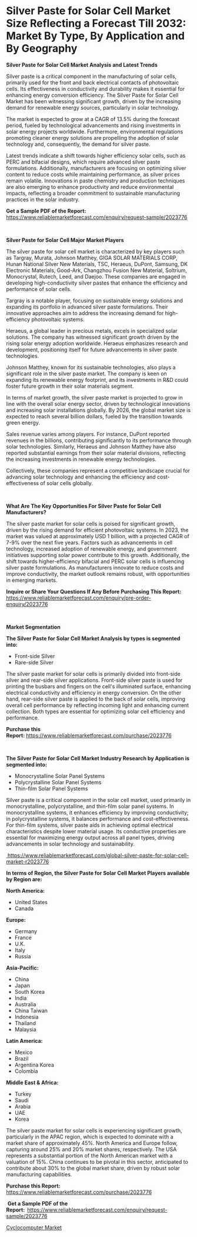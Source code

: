 <p><h1>Silver Paste for Solar Cell Market Size Reflecting a Forecast Till 2032: Market By Type, By Application and By Geography</h1></p><p><strong>Silver Paste for Solar Cell Market Analysis and Latest Trends</strong></p>
<p><p>Silver paste is a critical component in the manufacturing of solar cells, primarily used for the front and back electrical contacts of photovoltaic cells. Its effectiveness in conductivity and durability makes it essential for enhancing energy conversion efficiency. The Silver Paste for Solar Cell Market has been witnessing significant growth, driven by the increasing demand for renewable energy sources, particularly in solar technology. </p><p>The market is expected to grow at a CAGR of 13.5% during the forecast period, fueled by technological advancements and rising investments in solar energy projects worldwide. Furthermore, environmental regulations promoting cleaner energy solutions are propelling the adoption of solar technology and, consequently, the demand for silver paste. </p><p>Latest trends indicate a shift towards higher efficiency solar cells, such as PERC and bifacial designs, which require advanced silver paste formulations. Additionally, manufacturers are focusing on optimizing silver content to reduce costs while maintaining performance, as silver prices remain volatile. Innovations in paste chemistry and production techniques are also emerging to enhance productivity and reduce environmental impacts, reflecting a broader commitment to sustainable manufacturing practices in the solar industry.</p></p>
<p><strong>Get a Sample PDF of the Report:&nbsp;</strong> <a href="https://www.reliablemarketforecast.com/enquiry/request-sample/2023776?utm_campaign=1903&utm_medium=2&utm_source=Github&utm_content=ia&utm_term=11022025&utm_id=silver-paste-for-solar-cell">https://www.reliablemarketforecast.com/enquiry/request-sample/2023776</a></p>
<p>&nbsp;</p>
<p><strong>Silver Paste for Solar Cell Major Market Players</strong></p>
<p><p>The silver paste for solar cell market is characterized by key players such as Targray, Murata, Johnson Matthey, GIGA SOLAR MATERIALS CORP, Hunan National Silver New Materials, TSC, Heraeus, DuPont, Samsung, DK Electronic Materials, Good-Ark, Changzhou Fusion New Material, Soltrium, Monocrystal, Rutech, Leed, and Daejoo. These companies are engaged in developing high-conductivity silver pastes that enhance the efficiency and performance of solar cells.</p><p>Targray is a notable player, focusing on sustainable energy solutions and expanding its portfolio in advanced silver paste formulations. Their innovative approaches aim to address the increasing demand for high-efficiency photovoltaic systems.</p><p>Heraeus, a global leader in precious metals, excels in specialized solar solutions. The company has witnessed significant growth driven by the rising solar energy adoption worldwide. Heraeus emphasizes research and development, positioning itself for future advancements in silver paste technologies.</p><p>Johnson Matthey, known for its sustainable technologies, also plays a significant role in the silver paste market. The company is keen on expanding its renewable energy footprint, and its investments in R&D could foster future growth in their solar materials segment.</p><p>In terms of market growth, the silver paste market is projected to grow in line with the overall solar energy sector, driven by technological innovations and increasing solar installations globally. By 2026, the global market size is expected to reach several billion dollars, fueled by the transition towards green energy.</p><p>Sales revenue varies among players. For instance, DuPont reported revenues in the billions, contributing significantly to its performance through solar technologies. Similarly, Heraeus and Johnson Matthey have also reported substantial earnings from their solar material divisions, reflecting the increasing investments in renewable energy technologies. </p><p>Collectively, these companies represent a competitive landscape crucial for advancing solar technology and enhancing the efficiency and cost-effectiveness of solar cells globally.</p></p>
<p>&nbsp;</p>
<p><strong>What Are The Key Opportunities For Silver Paste for Solar Cell Manufacturers?</strong></p>
<p><p>The silver paste market for solar cells is poised for significant growth, driven by the rising demand for efficient photovoltaic systems. In 2023, the market was valued at approximately USD 1 billion, with a projected CAGR of 7-9% over the next five years. Factors such as advancements in cell technology, increased adoption of renewable energy, and government initiatives supporting solar power contribute to this growth. Additionally, the shift towards higher-efficiency bifacial and PERC solar cells is influencing silver paste formulations. As manufacturers innovate to reduce costs and improve conductivity, the market outlook remains robust, with opportunities in emerging markets.</p></p>
<p><strong>Inquire or Share Your Questions If Any Before Purchasing This Report:</strong> <a href="https://www.reliablemarketforecast.com/enquiry/pre-order-enquiry/2023776?utm_campaign=1903&utm_medium=2&utm_source=Github&utm_content=ia&utm_term=11022025&utm_id=silver-paste-for-solar-cell">https://www.reliablemarketforecast.com/enquiry/pre-order-enquiry/2023776</a></p>
<p>&nbsp;</p>
<p><strong>Market Segmentation</strong></p>
<p><strong>The Silver Paste for Solar Cell Market Analysis by types is segmented into:</strong></p>
<p><ul><li>Front-side Silver</li><li>Rare-side Silver</li></ul></p>
<p><p>The silver paste market for solar cells is primarily divided into front-side silver and rear-side silver applications. Front-side silver paste is used for printing the busbars and fingers on the cell's illuminated surface, enhancing electrical conductivity and efficiency in energy conversion. On the other hand, rear-side silver paste is applied to the back of solar cells, improving overall cell performance by reflecting incoming light and enhancing current collection. Both types are essential for optimizing solar cell efficiency and performance.</p></p>
<p><strong>Purchase this Report:&nbsp;</strong><a href="https://www.reliablemarketforecast.com/purchase/2023776?utm_campaign=1903&utm_medium=2&utm_source=Github&utm_content=ia&utm_term=11022025&utm_id=silver-paste-for-solar-cell">https://www.reliablemarketforecast.com/purchase/2023776</a></p>
<p>&nbsp;</p>
<p><strong>The Silver Paste for Solar Cell Market Industry Research by Application is segmented into:</strong></p>
<p><ul><li>Monocrystalline Solar Panel Systems</li><li>Polycrystalline Solar Panel Systems</li><li>Thin-film Solar Panel Systems</li></ul></p>
<p><p>Silver paste is a critical component in the solar cell market, used primarily in monocrystalline, polycrystalline, and thin-film solar panel systems. In monocrystalline systems, it enhances efficiency by improving conductivity; in polycrystalline systems, it balances performance and cost-effectiveness. For thin-film systems, silver paste aids in achieving optimal electrical characteristics despite lower material usage. Its conductive properties are essential for maximizing energy output across all panel types, driving advancements in solar technology and sustainability.</p></p>
<p><a href="https://www.reliablemarketforecast.com/global-silver-paste-for-solar-cell-market-r2023776?utm_campaign=1903&utm_medium=2&utm_source=Github&utm_content=ia&utm_term=11022025&utm_id=silver-paste-for-solar-cell">&nbsp;https://www.reliablemarketforecast.com/global-silver-paste-for-solar-cell-market-r2023776</a></p>
<p><strong>In terms of Region, the Silver Paste for Solar Cell Market Players available by Region are:</strong></p>
<p>
    <p> <strong> North America: </strong>
        <ul>
            <li>United States</li>
            <li>Canada</li>
        </ul>
        </p> 
    <p> <strong> Europe: </strong>
        <ul>
            <li>Germany</li>
            <li>France</li>
            <li>U.K.</li>
            <li>Italy</li>
            <li>Russia</li>
        </ul>
        </p> 
    <p> <strong> Asia-Pacific: </strong>
        <ul>
            <li>China</li>
            <li>Japan</li>
            <li>South Korea</li>
            <li>India</li>
            <li>Australia</li>
            <li>China Taiwan</li>
            <li>Indonesia</li>
            <li>Thailand</li>
            <li>Malaysia</li>
        </ul>
        </p> 
    <p> <strong> Latin America: </strong>
        <ul>
            <li>Mexico</li>
            <li>Brazil</li>
            <li>Argentina Korea</li>
            <li>Colombia</li>
        </ul>
        </p> 
    <p> <strong> Middle East & Africa: </strong>
        <ul>
            <li>Turkey</li>
            <li>Saudi</li>
            <li>Arabia</li>
            <li>UAE</li>
            <li>Korea</li>
        </ul>
    </p>
    </p>
<p><p>The silver paste market for solar cells is experiencing significant growth, particularly in the APAC region, which is expected to dominate with a market share of approximately 45%. North America and Europe follow, capturing around 25% and 20% market shares, respectively. The USA represents a substantial portion of the North American market with a valuation of 15%. China continues to be pivotal in this sector, anticipated to contribute about 30% to the global market share, driven by robust solar manufacturing capabilities.</p></p>
<p><strong>Purchase this Report: </strong><a href="https://www.reliablemarketforecast.com/purchase/2023776?utm_campaign=1903&utm_medium=2&utm_source=Github&utm_content=ia&utm_term=11022025&utm_id=silver-paste-for-solar-cell">https://www.reliablemarketforecast.com/purchase/2023776</a></p>
<p>&nbsp;<strong>Get a Sample PDF of the Report:&nbsp;&nbsp;</strong><a href="https://www.reliablemarketforecast.com/enquiry/request-sample/2023776?utm_campaign=1903&utm_medium=2&utm_source=Github&utm_content=ia&utm_term=11022025&utm_id=silver-paste-for-solar-cell">https://www.reliablemarketforecast.com/enquiry/request-sample/2023776</a></p>
<p><strong></strong></p>
<p><p><a href="https://github.com/ashepherd82/Market-Research-Report-List-7/blob/main/cyclocomputer-market.md?utm_campaign=1903&utm_medium=2&utm_source=Github&utm_content=ia&utm_term=11022025&utm_id=silver-paste-for-solar-cell">Cyclocomputer Market</a></p></p>
